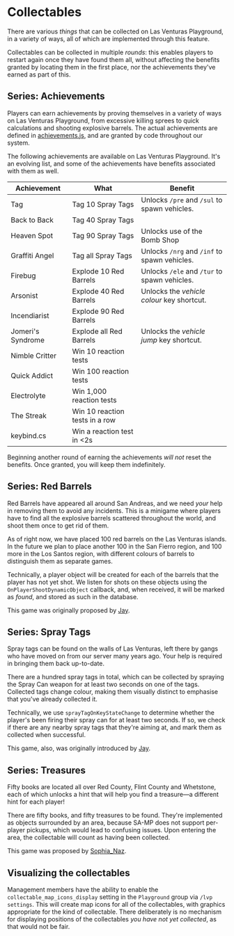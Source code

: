 # Collectables
There are various _things_ that can be collected on Las Venturas Playground, in a variety of ways,
all of which are implemented through this feature.

Collectables can be collected in multiple _rounds_: this enables players to restart again once they
have found them all, without affecting the benefits granted by locating them in the first place, nor
the achievements they've earned as part of this.

## Series: Achievements
Players can earn achievements by proving themselves in a variety of ways on Las Venturas Playground,
from excessive killing sprees to quick calculations and shooting explosive barrels. The actual
achievements are defined in [achievements.js](achievements.js), and are granted by code throughout
our system.

The following achievements are available on Las Venturas Playground. It's an evolving list, and some
of the achievements have benefits associated with them as well.

Achievement       | What                           | Benefit
------------------|--------------------------------|-------------------------
Tag               | Tag 10 Spray Tags              | Unlocks `/pre` and `/sul` to spawn vehicles.
Back to Back      | Tag 40 Spray Tags              | 
Heaven Spot       | Tag 90 Spray Tags              | Unlocks use of the Bomb Shop
Graffiti Angel    | Tag all Spray Tags             | Unlocks `/nrg` and `/inf` to spawn vehicles.
Firebug           | Explode 10 Red Barrels         | Unlocks `/ele` and `/tur` to spawn vehicles.
Arsonist          | Explode 40 Red Barrels         | Unlocks the _vehicle colour_ key shortcut.
Incendiarist      | Explode 90 Red Barrels         |
Jomeri's Syndrome | Explode all Red Barrels        | Unlocks the _vehicle jump_ key shortcut.
Nimble Critter    | Win 10 reaction tests          |
Quick Addict      | Win 100 reaction tests         |
Electrolyte       | Win 1,000 reaction tests       |
The Streak        | Win 10 reaction tests in a row |
keybind.cs        | Win a reaction test in <2s     |

Beginning another round of earning the achievements _will not_ reset the benefits. Once granted, you
will keep them indefinitely.

## Series: Red Barrels
Red Barrels have appeared all around San Andreas, and we need _your_ help in removing them to
avoid any incidents. This is a minigame where players have to find all the explosive barrels
scattered throughout the world, and shoot them once to get rid of them.

As of right now, we have placed 100 red barrels on the Las Venturas islands. In the future we plan
to place another 100 in the San Fierro region, and 100 more in the Los Santos region, with different
colours of barrels to distinguish them as separate games.

Technically, a player object will be created for each of the barrels that the player has not yet
shot. We listen for shots on these objects using the `OnPlayerShootDynamicObject` callback, and,
when received, it will be marked as _found_, and stored as such in the database.

This game was originally proposed by [Jay](https://forum.sa-mp.nl/user-180.html).

## Series: Spray Tags
Spray tags can be found on the walls of Las Venturas, left there by gangs who have moved on from
our server many years ago. Your help is required in bringing them back up-to-date.

There are a hundred spray tags in total, which can be collected by spraying the Spray Can weapon for
at least two seconds on one of the tags. Collected tags change colour, making them visually distinct
to emphasise that you've already collected it.

Technically, we use `sprayTagOnKeyStateChange` to determine whether the player's been firing their
spray can for at least two seconds. If so, we check if there are any nearby spray tags that they're
aiming at, and mark them as collected when successful.

This game, also, was originally introduced by [Jay](https://forum.sa-mp.nl/user-180.html).

## Series: Treasures
Fifty books are located all over Red County, Flint County and Whetstone, each of which unlocks a
hint that will help you find a treasure—a different hint for each player!

There are fifty books, and fifty treasures to be found. They're implemented as objects surrounded by
an area, because SA-MP does not support per-player pickups, which would lead to confusing issues.
Upon entering the area, the collectable will count as having been collected.

This game was proposed by [Sophia_Naz](https://forum.sa-mp.nl/user-19713.html).

## Visualizing the collectables
Management members have the ability to enable the `collectable_map_icons_display` setting in the
`Playground` group via `/lvp settings`. This will create map icons for all of the collectables, with
graphics appropriate for the kind of collectable. There deliberately is no mechanism for displaying
positions of the collectables _you have not yet collected_, as that would not be fair.
